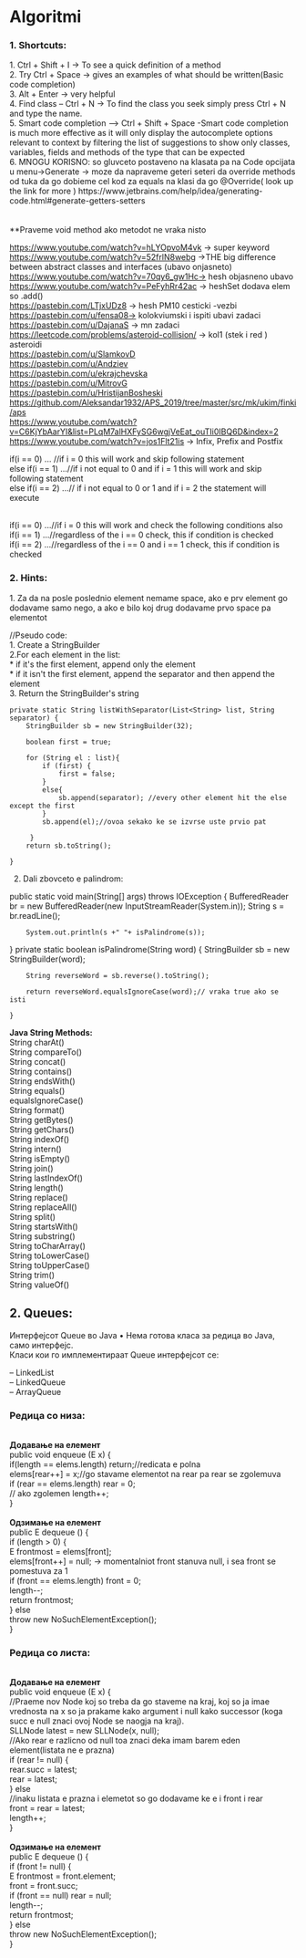# <h1>Algoritmi </h1>
  
  <h3> 1. Shortcuts: </h3>
 1. Ctrl + Shift + I -> To see a quick definition of a method <br>
 2. Try Ctrl + Space -> gives an examples of what should be written(Basic code completion)<br>
 3. Alt + Enter -> very helpful<br>
 4. Find class – Ctrl + N -> To find the class you seek simply press Ctrl + N and type the name.<br>
 5. Smart code completion –> Ctrl + Shift + Space -Smart code completion is much more effective as it will only display the autocomplete options relevant to context by filtering the list of suggestions to show only classes, variables, fields and methods of the type that can be expected<br>
 6. MNOGU KORISNO: so gluvceto postaveno na klasata pa na Code opcijata u menu->Generate -> moze da napraveme geteri seteri da override methods od tuka da go dobieme cel kod za equals na klasi da go @Override( look up the link for more )
 https://www.jetbrains.com/help/idea/generating-code.html#generate-getters-setters<br>
 <br><br>
 **Praveme void method ako metodot ne vraka nisto <br>
 
 https://www.youtube.com/watch?v=hLYOpvoM4vk -> super keyword<br>
https://www.youtube.com/watch?v=52frlN8webg ->THE big difference between abstract classes and interfaces (ubavo onjasneto)<br>
https://www.youtube.com/watch?v=70qy6_gw1Hc-> hesh objasneno ubavo<br>
https://www.youtube.com/watch?v=PeFyhRr42ac -> heshSet dodava elem so .add() <br> 
https://pastebin.com/LTjxUDz8 -> hesh PM10 cesticki -vezbi<br>
https://pastebin.com/u/fensa08-> kolokviumski i ispiti ubavi zadaci<br>
https://pastebin.com/u/DajanaS -> mn zadaci <br>
https://leetcode.com/problems/asteroid-collision/ -> kol1 (stek i red ) asteroidi<br>
https://pastebin.com/u/SlamkovD<br>
https://pastebin.com/u/Andziev<br>
https://pastebin.com/u/ekrajchevska<br>
https://pastebin.com/u/MitrovG<br>
https://pastebin.com/u/HristijanBosheski<br>
https://github.com/Aleksandar1932/APS_2019/tree/master/src/mk/ukim/finki/aps<br>
https://www.youtube.com/watch?v=C6KjYbAarYI&list=PLqM7alHXFySG6wgjVeEat_ouTIi0IBQ6D&index=2<br>
https://www.youtube.com/watch?v=jos1Flt21is -> Infix, Prefix and Postfix <br>



if(i == 0) ... //if i = 0 this will work and skip following statement<br>
else if(i == 1) ...//if i not equal to 0 and if i = 1 this will work and skip following statement<br>
else if(i == 2) ...// if i not equal to 0 or 1 and if i = 2 the statement will execute<br><br>


if(i == 0) ...//if i = 0 this will work and check the following conditions also<br>
if(i == 1) ...//regardless of the i == 0 check, this if condition is checked<br>
if(i == 2) ...//regardless of the i == 0 and i == 1 check, this if condition is checked<br>



<h3> 2. Hints:</h3>
 1. Za da na posle poslednio element nemame space, ako e prv element go dodavame samo nego, 
  a ako e bilo koj drug dodavame prvo space pa elementot
  
  //Pseudo code:<br>
     1. Create a StringBuilder<br>
     2.For each element in the list:<br>
     *       if it's the first element, append only the element<br>
     *       if it isn't the first element, append the separator and then append the element<br>
     3. Return the StringBuilder's string <br>

    private static String listWithSeparator(List<String> list, String separator) {
        StringBuilder sb = new StringBuilder(32);

        boolean first = true;

        for (String el : list){
            if (first) {
                first = false;
            }
            else{
                sb.append(separator); //every other element hit the else except the first
            }
            sb.append(el);//ovoa sekako ke se izvrse uste prvio pat

         }
        return sb.toString();

    }
    
 2. Dali zbovceto e palindrom:
 
  public static void main(String[] args) throws IOException {
 BufferedReader br = new BufferedReader(new InputStreamReader(System.in));
        String s = br.readLine();

        System.out.println(s +" "+ isPalindrome(s));
 }
  private static boolean isPalindrome(String word) {
        StringBuilder sb = new StringBuilder(word);

        String reverseWord = sb.reverse().toString();

        return reverseWord.equalsIgnoreCase(word);// vraka true ako se isti

    }
    
    
<b>Java String Methods: </b> <br>
String charAt()<br>
String compareTo()<br>
String concat()<br>
String contains()<br>
String endsWith()<br>
String equals()<br>
equalsIgnoreCase()<br>
String format()<br>
String getBytes()<br>
String getChars()<br>
String indexOf()<br>
String intern()<br>
String isEmpty()<br>
String join()<br>
String lastIndexOf()<br>
String length()<br>
String replace()<br>
String replaceAll()<br>
String split()<br>
String startsWith()<br>
String substring()<br>
String toCharArray()<br>
String toLowerCase()<br>
String toUpperCase()<br>
String trim()<br>
String valueOf()<br>


<h2> 2. Queues:</h2>
Интерфејсот Queue во Java
• Нема готова класа за редица во Java, само интерфејс.<br>
Класи кои го имплементираат Queue интерфејсот се:<br>

– LinkedList<br>
– LinkedQueue<br>
– ArrayQueue<br>

<h3>Редица со низа:</h3><br>
<b>Додавање на елемент</b><br>
public void enqueue (E x) { <br>
if(length == elems.length) return;//redicata e polna<br>
elems[rear++] = x;//go stavame elementot na rear pa rear se zgolemuva <br>
if (rear == elems.length) rear = 0;<br>// ako zgolemen
length++;<br>
}<br>
<br>
<b>Oдзимање на елемент</b><br>
public E dequeue () {<br>
if (length > 0) {<br>
E frontmost = elems[front];<br>
elems[front++] = null; -> momentalniot front stanuva null, i sea front se pomestuva za 1<br>
if (front == elems.length) front = 0;<br>
length--;<br>
return frontmost;<br>
} else<br>
throw new NoSuchElementException();<br>
} <br>
<h3>Редица со листа:</h3><br>
<b>Додавање на елемент</b><br>
public void enqueue (E x) {<br>
//Praeme nov Node koj so treba da go staveme na kraj, koj so ja imae vrednosta na x so ja prakame kako argument i null kako successor (koga succ e null znaci ovoj Node se naogja na kraj).<br>
SLLNode<E> latest = new SLLNode<E>(x, null);<br>
//Ako rear e razlicno od null toa znaci deka imam barem eden element(listata ne e prazna) <br> 
if (rear != null) {<br>
rear.succ = latest;<br>
rear = latest;<br>
} else<br>
//inaku listata e prazna i elemetot so go dodavame ke e i front i rear<br>  
front = rear = latest;<br>
length++;<br>
}<br>
  <br>
  <b>Oдзимање на елемент</b><br>
public E dequeue () {<br>
if (front != null) {<br>
E frontmost = front.element;<br>
front = front.succ;<br>
if (front == null) rear = null;<br>
length--;<br>
return frontmost;<br>
} else<br>
throw new NoSuchElementException();<br>
}<br>
  <br>
